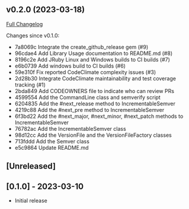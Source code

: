 ## v0.2.0 (2023-03-18)

[Full Changelog](https://github.com/main-branch/semverify/compare/v0.1.0..v0.2.0)

Changes since v0.1.0:

* 7a8069c Integrate the create_github_release gem (#9)
* 96cdae4 Add Library Usage documentation to README.md (#8)
* 8196c2e Add JRuby Linux and Windows builds to CI builds (#7)
* e6b0739 Add windows build to CI builds (#6)
* 59e310f Fix reported CodeClimate complexity issues (#3)
* 2d28b30 Integrate CodeClimate maintainability and test coverage tracking (#1)
* 2bda849 Add CODEOWNERS file to indicate who can review PRs
* 4599554 Add the CommandLine class and semverify script
* 6204835 Add the #next_release method to IncrementableSemver
* 4219c88 Add the #next_pre method to IncrementableSemver
* 6f3bd22 Add the #next_major, #next_minor, #next_patch methods to IncrementableSemver
* 76782ac Add the IncrementableSemver class
* 98d12cc Add the VersionFile and the VersionFileFactory classes
* 713fddd Add the Semver class
* e5c9864 Update README.md

## [Unreleased]

## [0.1.0] - 2023-03-10

- Initial release
